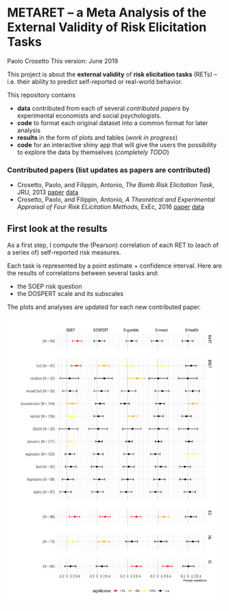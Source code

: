 METARET – a Meta Analysis of the External Validity of Risk Elicitation
Tasks
================
Paolo Crosetto
This version: June 2019

This project is about the **external validity** of **risk elicitation
tasks** (RETs) – i.e. their ability to predict self-reported or
real-world behavior.

This repository contains

  - **data** contributed from each of several *contributed papers* by
    experimental economists and social psychologists.
  - **code** to format each original dataset into a common format for
    later analysis
  - **results** in the form of plots and tables (*work in progress*)
  - **code** for an interactive shiny app that will give the users the
    possibility to explore the data by themselves (*completely TODO*)

### Contributed papers (list updates as papers are contributed)

  - Crosetto, Paolo, and Filippin, Antonio, *The Bomb Risk Elicitation
    Task*, JRU, 2013
    [paper](https://link.springer.com/article/10.1007/s11166-013-9170-z)
    [data](/Data/Crosetto_Filippin_Experimental_Economics_2016)
  - Crosetto, Paolo, and Filippin, Antonio, *A Theoretical and
    Experimental Appraisal of Four Risk ELicitation Methods*, ExEc, 2016
    [paper](https://link.springer.com/article/10.1007/s10683-015-9457-9)
    [data](/Data/Crosetto_Filippin_Journal_Risk_Uncertainty_2013/)

## First look at the results

As a first step, I compute the (Pearson) correlation of each RET to
(each of a series of) self-reported risk measures.

Each task is represented by a point estimate + confidence interval. Here
are the results of correlations between several tasks and:

  - the SOEP risk question
  - the DOSPERT scale and its subscales

The plots and analyses are updated for each new contributed paper.

![](README_files/figure-gfm/unnamed-chunk-1-1.png)<!-- -->
